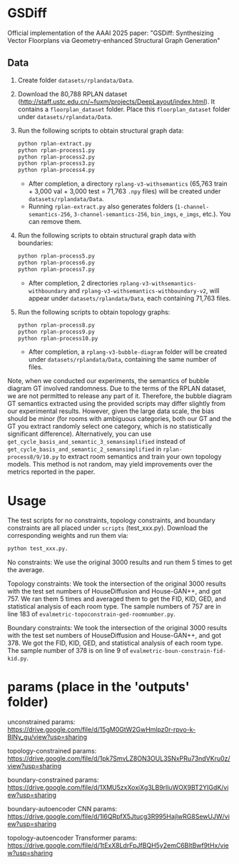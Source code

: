 # GSDiff
Official implementation of the AAAI 2025 paper: "GSDiff: Synthesizing Vector Floorplans via Geometry-enhanced Structural Graph Generation"

## Data
1. Create folder `datasets/rplandata/Data`.
2. Download the 80,788 RPLAN dataset (http://staff.ustc.edu.cn/~fuxm/projects/DeepLayout/index.html). It contains a `floorplan_dataset` folder. Place this `floorplan_dataset` folder under `datasets/rplandata/Data`.
3. Run the following scripts to obtain structural graph data:
   ```bash
   python rplan-extract.py
   python rplan-process1.py
   python rplan-process2.py
   python rplan-process3.py
   python rplan-process4.py
   ```
   - After completion, a directory `rplang-v3-withsemantics` (65,763 train + 3,000 val + 3,000 test = 71,763 `.npy` files) will be created under `datasets/rplandata/Data`.
   - Running `rplan-extract.py` also generates folders (`1-channel-semantics-256`, `3-channel-semantics-256`, `bin_imgs`, `e_imgs`, etc.). You can remove them.

4. Run the following scripts to obtain structural graph data with boundaries:
   ```bash
   python rplan-process5.py
   python rplan-process6.py
   python rplan-process7.py
   ```
   - After completion, 2 directories `rplang-v3-withsemantics-withboundary` and `rplang-v3-withsemantics-withboundary-v2`, will appear under `datasets/rplandata/Data`, each containing 71,763 files.

5. Run the following scripts to obtain topology graphs:
   ```bash
   python rplan-process8.py
   python rplan-process9.py
   python rplan-process10.py
   ```
   - After completion, a `rplang-v3-bubble-diagram` folder will be created under `datasets/rplandata/Data`, containing the same number of files.

Note, when we conducted our experiments, the semantics of bubble diagram GT involved randomness. Due to the terms of the RPLAN dataset, we are not permitted to release any part of it. Therefore, the bubble diagram GT semantics extracted using the provided scripts may differ slightly from our experimental results. However, given the large data scale, the bias should be minor (for rooms with ambiguous categories, both our GT and the GT you extract randomly select one category, which is no statistically significant difference).
Alternatively, you can use `get_cycle_basis_and_semantic_3_semansimplified` instead of `get_cycle_basis_and_semantic_2_semansimplified` in `rplan-process8/9/10.py` to extract room semantics and train your own topology models. This method is not random, may yield improvements over the metrics reported in the paper.


# Usage
The test scripts for no constraints, topology constraints, and boundary constraints are all placed under `scripts` (test_xxx.py). 
Download the corresponding weights and run them via:
   ```bash
   python test_xxx.py.
   ```

No constraints: We use the original 3000 results and run them 5 times to get the average.

Topology constraints: We took the intersection of the original 3000 results with the test set numbers of HouseDiffusion and House-GAN++, and got 757. 
We ran them 5 times and averaged them to get the FID, KID, GED, and statistical analysis of each room type. 
The sample numbers of 757 are in line 183 of `evalmetric-topoconstrain-ged-roomnumber.py`.

Boundary constraints: We took the intersection of the original 3000 results with the test set numbers of HouseDiffusion and House-GAN++, and got 378. 
We got the FID, KID, GED, and statistical analysis of each room type. 
The sample number of 378 is on line 9 of `evalmetric-boun-constrain-fid-kid.py`.


# params (place in the 'outputs' folder)
unconstrained params: https://drive.google.com/file/d/15gM0GtW2GwHmlpz0r-rpvo-k-BlNy_gu/view?usp=sharing

topology-constrained params: https://drive.google.com/file/d/1pk7SmvLZ8ON3OUL3SNxPRu73ndVKru0z/view?usp=sharing

boundary-constrained params: https://drive.google.com/file/d/1XMU5zxXoxiXg3LB9rlluWOX9BT2YIGdK/view?usp=sharing

boundary-autoencoder CNN params: https://drive.google.com/file/d/1l6QRpfX5Jtucg3R995HajlwRG8SewUJW/view?usp=sharing

topology-autoencoder Transformer params: https://drive.google.com/file/d/1tExX8LdrFpJfBQH5y2emC6BltBwf9tHx/view?usp=sharing

